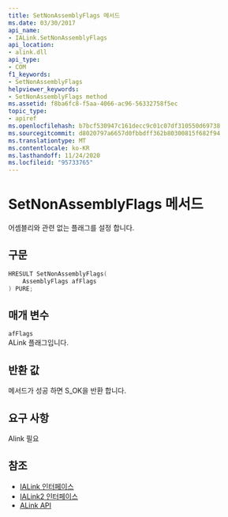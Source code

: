 ```yaml
---
title: SetNonAssemblyFlags 메서드
ms.date: 03/30/2017
api_name:
- IALink.SetNonAssemblyFlags
api_location:
- alink.dll
api_type:
- COM
f1_keywords:
- SetNonAssemblyFlags
helpviewer_keywords:
- SetNonAssemblyFlags method
ms.assetid: f8ba6fc8-f5aa-4066-ac96-56332758f5ec
topic_type:
- apiref
ms.openlocfilehash: b7bcf530947c161decc9c01c07df310550d69738
ms.sourcegitcommit: d8020797a6657d0fbbdff362b80300815f682f94
ms.translationtype: MT
ms.contentlocale: ko-KR
ms.lasthandoff: 11/24/2020
ms.locfileid: "95733765"
---
```

# <a name="setnonassemblyflags-method"></a>SetNonAssemblyFlags 메서드

어셈블리와 관련 없는 플래그를 설정 합니다.  
  
## <a name="syntax"></a>구문  
  
```cpp  
HRESULT SetNonAssemblyFlags(  
    AssemblyFlags afFlags  
) PURE;  
```  
  
## <a name="parameters"></a>매개 변수  

 `afFlags`  
 ALink 플래그입니다.  
  
## <a name="return-value"></a>반환 값  

 메서드가 성공 하면 S_OK을 반환 합니다.  
  
## <a name="requirements"></a>요구 사항  

 Alink 필요  
  
## <a name="see-also"></a>참조

- [IALink 인터페이스](ialink-interface.md)
- [IALink2 인터페이스](ialink2-interface.md)
- [ALink API](index.md)
